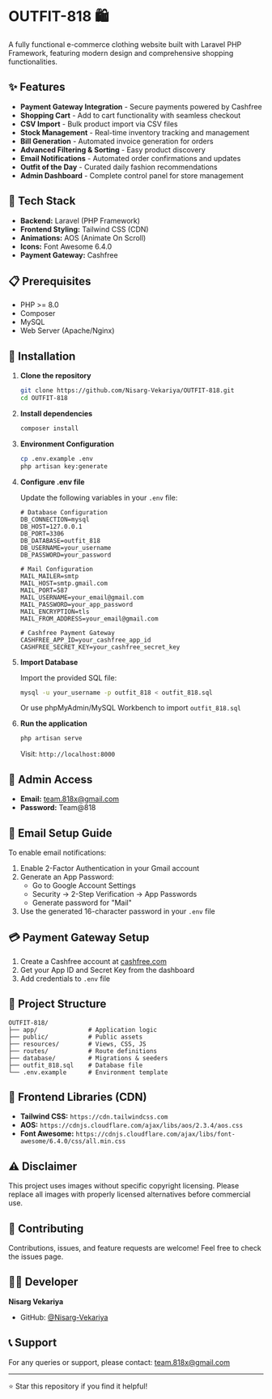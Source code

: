 # OUTFIT-818 🛍️

A fully functional e-commerce clothing website built with Laravel PHP Framework, featuring modern design and comprehensive shopping functionalities.

## ✨ Features

- **Payment Gateway Integration** - Secure payments powered by Cashfree
- **Shopping Cart** - Add to cart functionality with seamless checkout
- **CSV Import** - Bulk product import via CSV files
- **Stock Management** - Real-time inventory tracking and management
- **Bill Generation** - Automated invoice generation for orders
- **Advanced Filtering & Sorting** - Easy product discovery
- **Email Notifications** - Automated order confirmations and updates
- **Outfit of the Day** - Curated daily fashion recommendations
- **Admin Dashboard** - Complete control panel for store management

## 🚀 Tech Stack

- **Backend:** Laravel (PHP Framework)
- **Frontend Styling:** Tailwind CSS (CDN)
- **Animations:** AOS (Animate On Scroll)
- **Icons:** Font Awesome 6.4.0
- **Payment Gateway:** Cashfree

## 📋 Prerequisites

- PHP >= 8.0
- Composer
- MySQL
- Web Server (Apache/Nginx)

## 🔧 Installation

1. **Clone the repository**
   ```bash
   git clone https://github.com/Nisarg-Vekariya/OUTFIT-818.git
   cd OUTFIT-818
   ```

2. **Install dependencies**
   ```bash
   composer install
   ```

3. **Environment Configuration**
   ```bash
   cp .env.example .env
   php artisan key:generate
   ```

4. **Configure .env file**
   
   Update the following variables in your `.env` file:
   
   ```env
   # Database Configuration
   DB_CONNECTION=mysql
   DB_HOST=127.0.0.1
   DB_PORT=3306
   DB_DATABASE=outfit_818
   DB_USERNAME=your_username
   DB_PASSWORD=your_password
   
   # Mail Configuration
   MAIL_MAILER=smtp
   MAIL_HOST=smtp.gmail.com
   MAIL_PORT=587
   MAIL_USERNAME=your_email@gmail.com
   MAIL_PASSWORD=your_app_password
   MAIL_ENCRYPTION=tls
   MAIL_FROM_ADDRESS=your_email@gmail.com
   
   # Cashfree Payment Gateway
   CASHFREE_APP_ID=your_cashfree_app_id
   CASHFREE_SECRET_KEY=your_cashfree_secret_key
   ```

5. **Import Database**
   
   Import the provided SQL file:
   ```bash
   mysql -u your_username -p outfit_818 < outfit_818.sql
   ```
   
   Or use phpMyAdmin/MySQL Workbench to import `outfit_818.sql`

6. **Run the application**
   ```bash
   php artisan serve
   ```
   
   Visit: `http://localhost:8000`

## 👤 Admin Access

- **Email:** team.818x@gmail.com
- **Password:** Team@818

## 📧 Email Setup Guide

To enable email notifications:

1. Enable 2-Factor Authentication in your Gmail account
2. Generate an App Password:
   - Go to Google Account Settings
   - Security → 2-Step Verification → App Passwords
   - Generate password for "Mail"
3. Use the generated 16-character password in your `.env` file

## 💳 Payment Gateway Setup

1. Create a Cashfree account at [cashfree.com](https://www.cashfree.com)
2. Get your App ID and Secret Key from the dashboard
3. Add credentials to `.env` file

## 📁 Project Structure

```
OUTFIT-818/
├── app/              # Application logic
├── public/           # Public assets
├── resources/        # Views, CSS, JS
├── routes/           # Route definitions
├── database/         # Migrations & seeders
├── outfit_818.sql    # Database file
└── .env.example      # Environment template
```

## 🎨 Frontend Libraries (CDN)

- **Tailwind CSS:** `https://cdn.tailwindcss.com`
- **AOS:** `https://cdnjs.cloudflare.com/ajax/libs/aos/2.3.4/aos.css`
- **Font Awesome:** `https://cdnjs.cloudflare.com/ajax/libs/font-awesome/6.4.0/css/all.min.css`

## ⚠️ Disclaimer

This project uses images without specific copyright licensing. Please replace all images with properly licensed alternatives before commercial use.

## 🤝 Contributing

Contributions, issues, and feature requests are welcome! Feel free to check the issues page.

## 👨‍💻 Developer

**Nisarg Vekariya**

- GitHub: [@Nisarg-Vekariya](https://github.com/Nisarg-Vekariya)

## 📞 Support

For any queries or support, please contact: team.818x@gmail.com

---

⭐ Star this repository if you find it helpful!
